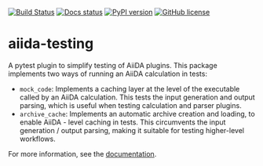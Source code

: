 [![Build Status](https://github.com/aiidateam/aiida-testing/workflows/ci/badge.svg)](https://github.com/aiidateam/aiida-testing/actions)
[![Docs status](https://readthedocs.org/projects/aiida-testing/badge)](http://aiida-testing.readthedocs.io/)
[![PyPI version](https://badge.fury.io/py/aiida-testing.svg)](https://badge.fury.io/py/aiida-testing)
[![GitHub license](https://img.shields.io/badge/License-MIT-blue.svg)](https://github.com/aiidateam/aiida-testing/blob/main/LICENSE)

# aiida-testing

A pytest plugin to simplify testing of AiiDA plugins. This package implements two ways of running an AiiDA calculation in tests:
- `mock_code`: Implements a caching layer at the level of the executable called by an AiiDA calculation. This tests the input generation and output parsing, which is useful when testing calculation and parser plugins.
- `archive_cache`: Implements an automatic archive creation and loading, to enable AiiDA - level caching in tests. This circumvents the input generation / output parsing, making it suitable for testing higher-level workflows. 

For more information, see the [documentation](http://aiida-testing.readthedocs.io/).
